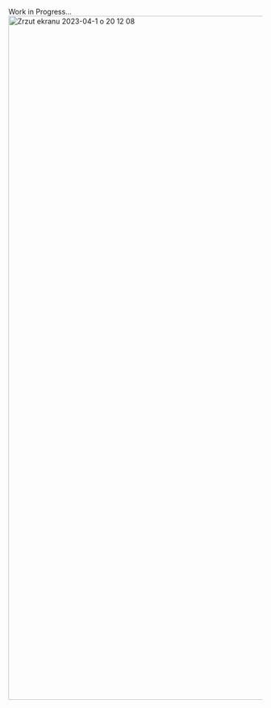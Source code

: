 Work in Progress...<img width="1354" alt="Zrzut ekranu 2023-04-1 o 20 12 08" src="https://user-images.githubusercontent.com/59742201/229307561-e477e2d6-e86b-41a1-a5a9-44ab115cead9.png">
